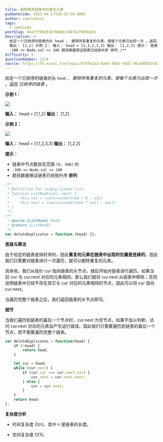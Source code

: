 ```yaml
---
title: 删除排序链表中的重复元素
pubDatetime: 2022-04-17T20:23:59.000Z
author: caorushizi
tags:
  - leetcode
postSlug: 94a7ff98281b78840c2407b2f669e4b1
description: >-
  给定一个已排序的链表的头 head ， 删除所有重复的元素，使每个元素只出现一次 。返回 已排序的链表 。 示例 1： 输入： head = [1,1,2]
  输出： [1,2] 示例 2： 输入： head = [1,1,2,3,3] 输出： [1,2,3] 提示： 链表中节点数目在范围 [0, 300] 内
  -100 <= Node.val <= 100 题目数据保证链表已经按升序 排列 /**
difficulty: 1
questionNumber: 1774
source: https://fe.ecool.fun/topic/07bfb2a3-8a44-492e-9dd2-96c8d85b3cb2
---
```


给定一个已排序的链表的头 `head` ， _删除所有重复的元素，使每个元素只出现一次_ 。返回 _已排序的链表_ 。

**示例 1：**

![](https://assets.leetcode.com/uploads/2021/01/04/list1.jpg)

**输入：** head = [1,1,2]
**输出：** [1,2]

**示例 2：**

![](https://assets.leetcode.com/uploads/2021/01/04/list2.jpg)

**输入：** head = [1,1,2,3,3]
**输出：** [1,2,3]

**提示：**

- 链表中节点数目在范围 `[0, 300]` 内
- `-100 <= Node.val <= 100`
- 题目数据保证链表已经按升序 **排列**

```js
/**
 * Definition for singly-linked list.
 * function ListNode(val, next) {
 *     this.val = (val===undefined ? 0 : val)
 *     this.next = (next===undefined ? null : next)
 * }
 */
/**
 * @param {ListNode} head
 * @return {ListNode}
 */
var deleteDuplicates = function (head) {};
```

**思路与算法**

由于给定的链表是排好序的，因此**重复的元素在链表中出现的位置是连续的**，因此我们只需要对链表进行一次遍历，就可以删除重复的元素。

具体地，我们从指针 cur 指向链表的头节点，随后开始对链表进行遍历。如果当前 cur 与 cur.next 对应的元素相同，那么我们就将 cur.next 从链表中移除；否则说明链表中已经不存在其它与 cur 对应的元素相同的节点，因此可以将 cur 指向 cur.next。

当遍历完整个链表之后，我们返回链表的头节点即可。

**细节**

当我们遍历到链表的最后一个节点时，cur.next 为空节点，如果不加以判断，访问 cur.next 对应的元素会产生运行错误。因此我们只需要遍历到链表的最后一个节点，而不需要遍历完整个链表。

```JavaScript
var deleteDuplicates = function(head) {
    if (!head) {
        return head;
    }

    let cur = head;
    while (cur.next) {
        if (cur.val === cur.next.val) {
            cur.next = cur.next.next;
        } else {
            cur = cur.next;
        }
    }
    return head;
};
```

**复杂度分析**

- 时间复杂度 O(n)，其中 n 是链表的长度。

- 空间复杂度 O(1)。
